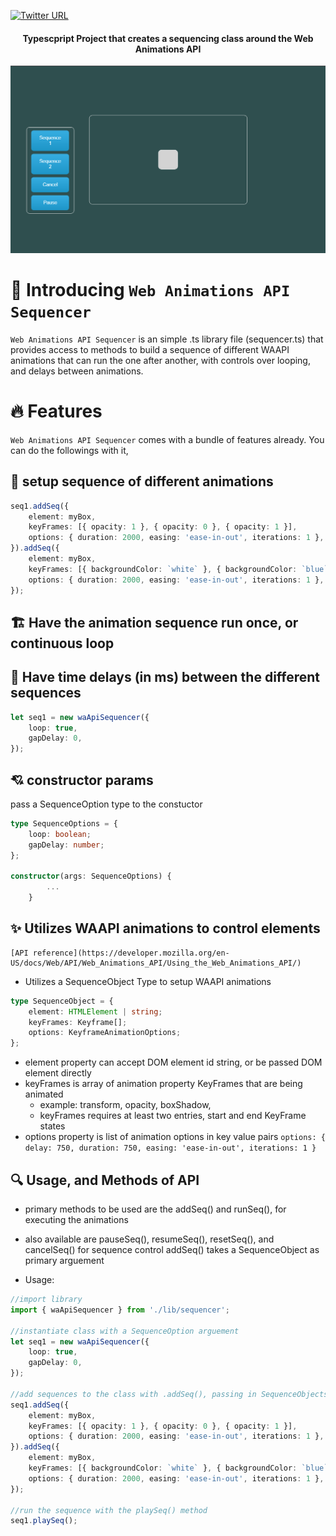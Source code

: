 [![Twitter URL](https://img.shields.io/twitter/url/https/twitter.com/bukotsunikki.svg?style=social&label=Follow%20%40jyoung424242)](https://twitter.com/jyoung424242)

<h4 align="center">Typescpript Project that creates a sequencing class around the Web Animations API</h4>

![Screenshot](/sequencerscreenshot.PNG?raw=true 'Screenshot')

# 👋 Introducing `Web Animations API Sequencer`

`Web Animations API Sequencer` is an simple .ts library file (sequencer.ts) that provides access to methods to build a sequence of different WAAPI animations that can run the one after another, with controls over looping, and delays between animations.

<!--
# Demo on Youtube
 - https://youtu.be/m1zYOhrmdKk    Javascript example
 - https://youtu.be/IRboPZac_Q8    Typescript example -->

# 🔥 Features

`Web Animations API Sequencer` comes with a bundle of features already. You can do the followings with it,

## 🔢 setup sequence of different animations

```ts
seq1.addSeq({
    element: myBox,
    keyFrames: [{ opacity: 1 }, { opacity: 0 }, { opacity: 1 }],
    options: { duration: 2000, easing: 'ease-in-out', iterations: 1 },
}).addSeq({
    element: myBox,
    keyFrames: [{ backgroundColor: `white` }, { backgroundColor: `blue` }, { backgroundColor: `pink` }],
    options: { duration: 2000, easing: 'ease-in-out', iterations: 1 },
});
```

## 🏗️ Have the animation sequence run once, or continuous loop

## 📢 Have time delays (in ms) between the different sequences

```ts
let seq1 = new waApiSequencer({
    loop: true,
    gapDelay: 0,
});
```

## 💘 constructor params

pass a SequenceOption type to the constuctor

```ts
type SequenceOptions = {
    loop: boolean;
    gapDelay: number;
};

constructor(args: SequenceOptions) {
        ...
    }
```

## ✨ Utilizes WAAPI animations to control elements

    [API reference](https://developer.mozilla.org/en-US/docs/Web/API/Web_Animations_API/Using_the_Web_Animations_API/)

-   Utilizes a SequenceObject Type to setup WAAPI animations

```ts
type SequenceObject = {
    element: HTMLElement | string;
    keyFrames: Keyframe[];
    options: KeyframeAnimationOptions;
};
```

-   element property can accept DOM element id string, or be passed DOM element directly
-   keyFrames is array of animation property KeyFrames that are being animated
    -   example: transform, opacity, boxShadow,
    -   keyFrames requires at least two entries, start and end KeyFrame states
-   options property is list of animation options in key value pairs
    `options: { delay: 750, duration: 750, easing: 'ease-in-out', iterations: 1 }`

## 🔍 Usage, and Methods of API

-   primary methods to be used are the addSeq() and runSeq(), for executing the animations
-   also available are pauseSeq(), resumeSeq(), resetSeq(), and cancelSeq() for sequence control
    addSeq() takes a SequenceObject as primary arguement

-   Usage:

```ts
//import library
import { waApiSequencer } from './lib/sequencer';

//instantiate class with a SequenceOption arguement
let seq1 = new waApiSequencer({
    loop: true,
    gapDelay: 0,
});

//add sequences to the class with .addSeq(), passing in SequenceObjects
seq1.addSeq({
    element: myBox,
    keyFrames: [{ opacity: 1 }, { opacity: 0 }, { opacity: 1 }],
    options: { duration: 2000, easing: 'ease-in-out', iterations: 1 },
}).addSeq({
    element: myBox,
    keyFrames: [{ backgroundColor: `white` }, { backgroundColor: `blue` }, { backgroundColor: `pink` }],
    options: { duration: 2000, easing: 'ease-in-out', iterations: 1 },
});

//run the sequence with the playSeq() method
seq1.playSeq();
```
